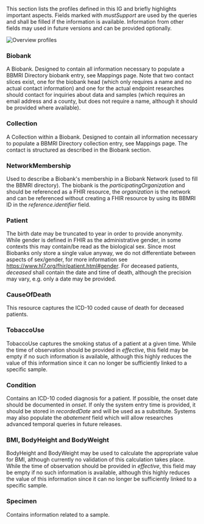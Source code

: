 
This section lists the profiles defined in this IG and briefly highlights important aspects. Fields marked with *mustSupport* are used by the queries and shall be filled if the information is available. Information from other fields may used in future versions and can be provided optionally.

![Overview profiles](https://github.com/samply/bbmri-fhir-ig/blob/master/implementationGuide/GBA-DatamodellFHIR_V05.png)

### Biobank
A Biobank. Designed to contain all information necessary to populate a BBMRI Directory biobank entry, see Mappings page. Note that two contact slices exist, one for the biobank head (which only requires a name and no actual contact information) and one for the actual endpoint researches should contact for inquiries about data and samples (which requires an email address and a county, but does not require a name, although it should be provided where available). 

### Collection
A Collection within a Biobank. Designed to contain all information necessary to populate a BBMRI Directory collection entry, see Mappings page. The contact is structured as described in the Biobank section.

### NetworkMembership
Used to describe a Biobank's membership in a Biobank Network (used to fill the BBMRI directory). The biobank is the *participatingOrganization* and should be referenced as a FHIR resource, the *organization* is the network and can be referenced without creating a FHIR resource by using its BBMRI ID in the *reference.identifier* field.

### Patient
The birth date may be truncated to year in order to provide anonymity. While gender is defined in FHIR as the administrative gender, in some contexts this may contain/be read as the biological sex. Since most Biobanks only store a single value anyway, we do not differentiate between aspects of sex/gender, for more information see https://www.hl7.org/fhir/patient.html#gender. For deceased patients, *deceased* shall contain the date and time of death, although the precision may vary, e.g. only a date may be provided.

### CauseOfDeath
This resource captures the ICD-10 coded cause of death for deceased patients.

### TobaccoUse
TobaccoUse captures the smoking status of a patient at a given time. While the time of observation should be provided in *effective*, this field may be empty if no such information is available, although this highly reduces the value of this information since it can no longer be sufficiently linked to a specific sample.

### Condition
Contains an ICD-10 coded diagnosis for a patient. If possible, the onset date should be documented in *onset*. If only the system entry time is provided, it should be stored in *recordedDate* and will be used as a substitute. Systems may also populate the *abatement* field which will allow researches advanced temporal queries in future releases.

### BMI, BodyHeight and BodyWeight
BodyHeight and BodyWeight may be used to calculate the appropriate value for BMI, although currently no validation of this calculation takes place. While the time of observation should be provided in *effective*, this field may be empty if no such information is available, although this highly reduces the value of this information since it can no longer be sufficiently linked to a specific sample.

### Specimen
Contains information related to a sample.
